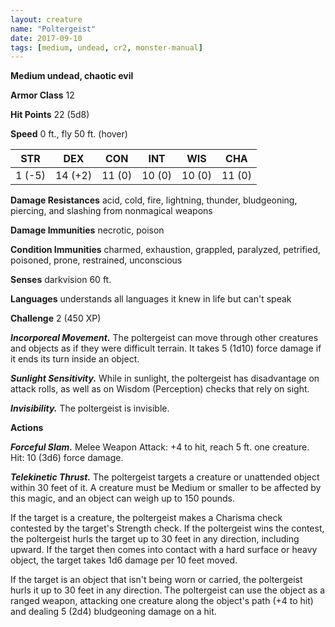 ```yaml
---
layout: creature
name: "Poltergeist"
date: 2017-09-10
tags: [medium, undead, cr2, monster-manual]
---
```


**Medium undead, chaotic evil**

**Armor Class** 12

**Hit Points** 22 (5d8)

**Speed** 0 ft., fly 50 ft. (hover)

|   STR   |   DEX   |   CON   |   INT   |   WIS   |   CHA   |
|:-----:|:-----:|:-----:|:-----:|:-----:|:-----:|
| 1 (-5) | 14 (+2) | 11 (0) | 10 (0) | 10 (0) | 11 (0) |

**Damage Resistances** acid, cold, fire, lightning, thunder, bludgeoning, piercing, and slashing from nonmagical weapons

**Damage Immunities** necrotic, poison

**Condition Immunities** charmed, exhaustion, grappled, paralyzed, petrified, poisoned, prone, restrained, unconscious

**Senses** darkvision 60 ft.

**Languages** understands all languages it knew in life but can't speak

**Challenge** 2 (450 XP)

***Incorporeal Movement.*** The poltergeist can move through other creatures and objects as if they were difficult terrain. It takes 5 (1d10) force damage if it ends its turn inside an object.

***Sunlight Sensitivity.*** While in sunlight, the poltergeist has disadvantage on attack rolls, as well as on Wisdom (Perception) checks that rely on sight.

***Invisibility.*** The poltergeist is invisible.

**Actions**

***Forceful Slam.*** Melee Weapon Attack: +4 to hit, reach 5 ft. one creature. Hit: 10 (3d6) force damage.

***Telekinetic Thrust.*** The poltergeist targets a creature or unattended object within 30 feet of it. A creature must be Medium or smaller to be affected by this magic, and an object can weigh up to 150 pounds.

If the target is a creature, the poltergeist makes a Charisma check contested by the target's Strength check. If the poltergeist wins the contest, the poltergeist hurls the target up to 30 feet in any direction, including upward. If the target then comes into contact with a hard surface or heavy object, the target takes 1d6 damage per 10 feet moved.

If the target is an object that isn't being worn or carried, the poltergeist hurls it up to 30 feet in any direction. The poltergeist can use the object as a ranged weapon, attacking one creature along the object's path (+4 to hit) and dealing 5 (2d4) bludgeoning damage on a hit.

